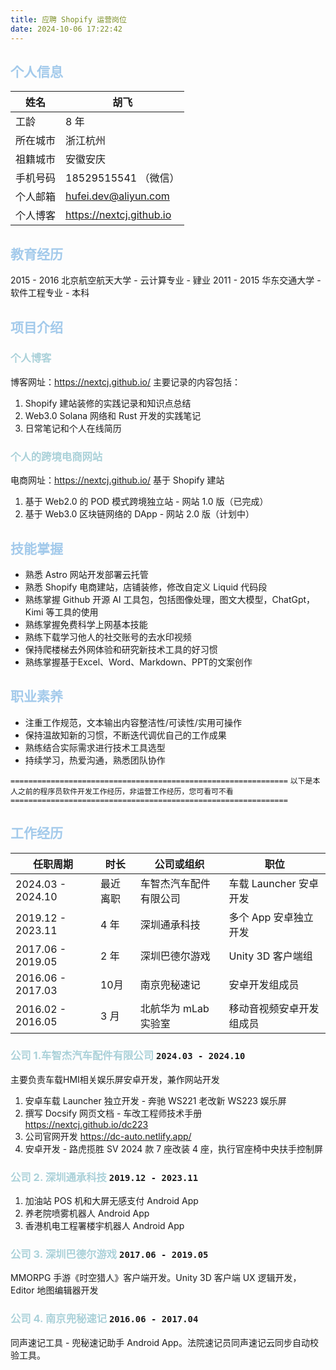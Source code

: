 ```yaml
---
title: 应聘 Shopify 运营岗位
date: 2024-10-06 17:22:42
---
```


## <font color=#A3CAEB>个人信息</font>

| 姓名   | 胡飞                       |
|------|--------------------------|
| 工龄   | 8 年                      |
| 所在城市 | 浙江杭州                     |
| 祖籍城市 | 安徽安庆                     |
| 手机号码 | 18529515541 （微信）         |
| 个人邮箱 | hufei.dev@aliyun.com     |
| 个人博客 | https://nextcj.github.io |

## <font color=#A3CAEB>教育经历</font>

2015 - 2016 北京航空航天大学 - 云计算专业 - 肄业
2011 - 2015 华东交通大学 - 软件工程专业 - 本科

## <font color=#A3CAEB>项目介绍</font>

### <font color=#AAD1D9>个人博客</font>

博客网址：https://nextcj.github.io/ 主要记录的内容包括：

1. Shopify 建站装修的实践记录和知识点总结
2. Web3.0 Solana 网络和 Rust 开发的实践笔记
3. 日常笔记和个人在线简历

### <font color=#AAD1D9>个人的跨境电商网站</font>

电商网址：https://nextcj.github.io/ 基于 Shopify 建站

1. 基于 Web2.0 的 POD 模式跨境独立站 - 网站 1.0 版（已完成）
2. 基于 Web3.0 区块链网络的 DApp - 网站 2.0 版（计划中）

## <font color=#A3CAEB>技能掌握</font>

- 熟悉 Astro 网站开发部署云托管
- 熟悉 Shopify 电商建站，店铺装修，修改自定义 Liquid 代码段
- 熟练掌握 Github 开源 AI 工具包，包括图像处理，图文大模型，ChatGpt，Kimi 等工具的使用
- 熟练掌握免费科学上网基本技能
- 熟练下载学习他人的社交账号的去水印视频
- 保持爬楼梯去外网体验和研究新技术工具的好习惯
- 熟练掌握基于Excel、Word、Markdown、PPT的文案创作

## <font color=#A3CAEB>职业素养</font>

- 注重工作规范，文本输出内容整洁性/可读性/实用可操作
- 保持温故知新的习惯，不断迭代调优自己的工作成果
- 熟练结合实际需求进行技术工具选型
- 持续学习，热爱沟通，熟悉团队协作

`==============================================================`
` 以下是本人之前的程序员软件开发工作经历，非运营工作经历，您可看可不看 `
`==============================================================`

## <font color=#A3CAEB>工作经历</font>

| 任职周期              | 时长   | 公司或组织         | 职位               |
|-------------------|------|---------------|------------------|
| 2024.03 - 2024.10 | 最近离职 | 车智杰汽车配件有限公司   | 车载 Launcher 安卓开发 |
| 2019.12 - 2023.11 | 4 年  | 深圳通承科技        | 多个 App 安卓独立开发    |
| 2017.06 - 2019.05 | 2 年  | 深圳巴德尔游戏       | Unity 3D 客户端组    |
| 2016.06 - 2017.03 | 10月  | 南京兜秘速记        | 安卓开发组成员          |
| 2016.02 - 2016.05 | 3 月  | 北航华为 mLab 实验室 | 移动音视频安卓开发组成员     |

### <font color=#AAD1D9>公司 1.车智杰汽车配件有限公司</font> `2024.03 - 2024.10`

主要负责车载HMI相关娱乐屏安卓开发，兼作网站开发

1. 安卓车载 Launcher 独立开发 - 奔驰 WS221 老改新 WS223 娱乐屏
2. 撰写 Docsify 网页文档 - 车改工程师技术手册 https://nextcj.github.io/dc223
3. 公司官网开发 https://dc-auto.netlify.app/
4. 安卓开发 - 路虎揽胜 SV 2024 款 7 座改装 4 座，执行官座椅中央扶手控制屏

### <font color=#AAD1D9>公司 2. 深圳通承科技</font> `2019.12 - 2023.11`

1. 加油站 POS 机和大屏无感支付 Android App
2. 养老院喷雾机器人 Android App
3. 香港机电工程署楼宇机器人 Android App

### <font color=#AAD1D9>公司 3. 深圳巴德尔游戏</font> `2017.06 - 2019.05`

MMORPG 手游《时空猎人》客户端开发。Unity 3D 客户端 UX 逻辑开发，Editor 地图编辑器开发

### <font color=#AAD1D9>公司 4. 南京兜秘速记</font> `2016.06 - 2017.04`

同声速记工具 - 兜秘速记助手 Android App。法院速记员同声速记云同步自动校验工具。
